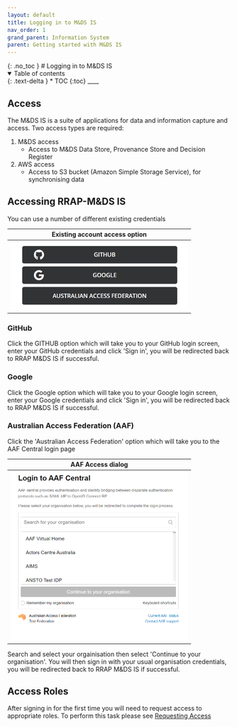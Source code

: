 ```yaml
---
layout: default
title: Logging in to M&DS IS
nav_order: 1
grand_parent: Information System
parent: Getting started with M&DS IS
---
```

<link href="styles.css" rel="stylesheet"></link>
{: .no_toc }
# Logging in to M&DS IS
<details  open markdown="block">
  <summary>
    Table of contents
  </summary>
{: .text-delta }
* TOC
{:toc}
____
</details>

## Access
The M&DS IS is a suite of applications for data and information capture and access. Two access types are required:

1. M&DS access
    - Access to M&DS Data Store, Provenance Store and Decision Register
1. AWS access
    - Access to S3 bucket (Amazon Simple Storage Service), for synchronising data

## Accessing RRAP-M&DS IS
You can use a number of different existing credentials

| Existing account access option |
|:-:|
|<img src="../../assets/images/access/access_types.png" alt="drawing" width="400"/>|

### GitHub
Click the GITHUB option which will take you to your GitHub login screen, enter your GitHub credentials and click 'Sign in', you will be redirected back to RRAP M&DS IS if successful.
### Google
Click the Google option which will take you to your Google login screen, enter your Google credentials and click 'Sign in', you will be redirected back to RRAP M&DS IS if successful.

### Australian Access Federation (AAF)
 Click the 'Australian Access Federation' option which will take you to the AAF Central login page

| AAF Access dialog|
|:-:|
|<img src="../../assets/images/access/aaf_access.png" alt="drawing" width="400"/>|

Search and select your orgainisation then select 'Continue to your organisation'.  You will then sign in with your usual organisation credentials, you will be redirected back to RRAP M&DS IS if successful.

## Access Roles
After signing in for the first time you will need to request access to appropriate roles. To perform this task please see [Requesting Access](requesting-access-is.md#user-roles)
